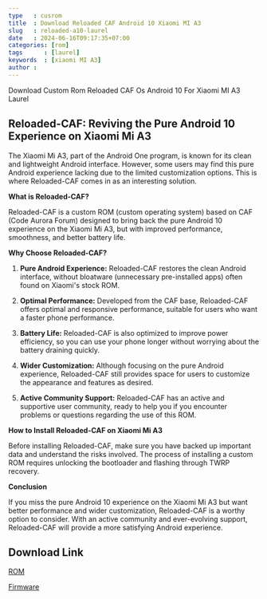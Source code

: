 ```yaml
---
type   : cusrom
title  : Download Reloaded CAF Android 10 Xiaomi MI A3
slug   : reloaded-a10-laurel
date   : 2024-06-16T09:17:35+07:00
categories: [rom]
tags      : [laurel]
keywords  : [xiaomi MI A3]
author : 
---
```


Download Custom Rom Reloaded CAF Os Android 10 For Xiaomi MI A3 Laurel

## Reloaded-CAF: Reviving the Pure Android 10 Experience on Xiaomi Mi A3

The Xiaomi Mi A3, part of the Android One program, is known for its clean and lightweight Android interface. However, some users may find this pure Android experience lacking due to the limited customization options. This is where Reloaded-CAF comes in as an interesting solution.

**What is Reloaded-CAF?**

Reloaded-CAF is a custom ROM (custom operating system) based on CAF (Code Aurora Forum) designed to bring back the pure Android 10 experience on the Xiaomi Mi A3, but with improved performance, smoothness, and better battery life.

**Why Choose Reloaded-CAF?**

1. **Pure Android Experience:** Reloaded-CAF restores the clean Android interface, without bloatware (unnecessary pre-installed apps) often found on Xiaomi's stock ROM.

2. **Optimal Performance:** Developed from the CAF base, Reloaded-CAF offers optimal and responsive performance, suitable for users who want a faster phone performance.

3. **Battery Life:** Reloaded-CAF is also optimized to improve power efficiency, so you can use your phone longer without worrying about the battery draining quickly.

4. **Wider Customization:** Although focusing on the pure Android experience, Reloaded-CAF still provides space for users to customize the appearance and features as desired.

5. **Active Community Support:** Reloaded-CAF has an active and supportive user community, ready to help you if you encounter problems or questions regarding the use of this ROM.

**How to Install Reloaded-CAF on Xiaomi Mi A3**

Before installing Reloaded-CAF, make sure you have backed up important data and understand the risks involved. The process of installing a custom ROM requires unlocking the bootloader and flashing through TWRP recovery.

**Conclusion**

If you miss the pure Android 10 experience on the Xiaomi Mi A3 but want better performance and wider customization, Reloaded-CAF is a worthy option to consider. With an active community and ever-evolving support, Reloaded-CAF will provide a more satisfying Android experience.



## Download Link
[ROM](https://sourceforge.net/projects/reloaded-caf/files/laurel_sprout/)

[Firmware](https://xmfirmwareupdater.com/archive/miui/laurel/)
